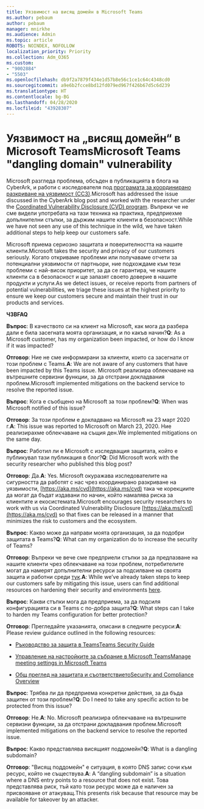```yaml
---
title: Уязвимост на висящ домейн в Microsoft Teams
ms.author: pebaum
author: pebaum
manager: mnirkhe
ms.audience: Admin
ms.topic: article
ROBOTS: NOINDEX, NOFOLLOW
localization_priority: Priority
ms.collection: Adm_O365
ms.custom:
- "9002884"
- "5503"
ms.openlocfilehash: db9f2a7879f434e1d57b8e56c1ce1c64c4348cd0
ms.sourcegitcommit: a9e6b2fcce8bd12fd079ed967f426b67d5c6d239
ms.translationtype: HT
ms.contentlocale: bg-BG
ms.lasthandoff: 04/28/2020
ms.locfileid: "43928307"
---
```

# <a name="microsoft-teams-dangling-domain-vulnerability"></a><span data-ttu-id="3a64c-102">Уязвимост на „висящ домейн“ в Microsoft Teams</span><span class="sxs-lookup"><span data-stu-id="3a64c-102">Microsoft Teams "dangling domain" vulnerability</span></span>

<span data-ttu-id="3a64c-103">Microsoft разгледа проблема, обсъден в публикацията в блога на CyberArk, и работи с изследователя под [програмата за координирано разкриване на уязвимост (ССЗ)](https://aka.ms/cvd).</span><span class="sxs-lookup"><span data-stu-id="3a64c-103">Microsoft has addressed the issue discussed in the CyberArk blog post and worked with the researcher under the [Coordinated Vulnerability Disclosure (CVD) program](https://aka.ms/cvd).</span></span> <span data-ttu-id="3a64c-104">Въпреки че не сме видели употребата на тази техника на практика, предприехме допълнителни стъпки, за държим нашите клиенти в безопасност.</span><span class="sxs-lookup"><span data-stu-id="3a64c-104">While we have not seen any use of this technique in the wild, we have taken additional steps to help keep our customers safe.</span></span>

<span data-ttu-id="3a64c-105">Microsoft приема сериозно защитата и поверителността на нашите клиенти.</span><span class="sxs-lookup"><span data-stu-id="3a64c-105">Microsoft takes the security and privacy of our customers seriously.</span></span> <span data-ttu-id="3a64c-106">Когато откриваме проблеми или получаваме отчети за потенциални уязвимости от партньори, ние подхождаме към тези проблеми с най-висок приоритет, за да се гарантира, че нашите клиенти са в безопасност и ще запазят своето доверие в нашите продукти и услуги.</span><span class="sxs-lookup"><span data-stu-id="3a64c-106">As we detect issues, or receive reports from partners of potential vulnerabilities, we triage these issues at the highest priority to ensure we keep our customers secure and maintain their trust in our products and services.</span></span>

<span data-ttu-id="3a64c-107">**ЧЗВ**</span><span class="sxs-lookup"><span data-stu-id="3a64c-107">**FAQ**</span></span>

<span data-ttu-id="3a64c-108">**Въпрос**: В качеството си на клиент на Microsoft, как мога да разбера дали е била засегната моята организация, и по какъв начин?</span><span class="sxs-lookup"><span data-stu-id="3a64c-108">**Q**: As a Microsoft customer, has my organization been impacted, or how do I know if it was impacted?</span></span>

<span data-ttu-id="3a64c-109">**Отговор**: Ние не сме информирани за клиенти, които са засегнати от този проблем с Teams.</span><span class="sxs-lookup"><span data-stu-id="3a64c-109">**A**: We are not aware of any customers that have been impacted by this Teams issue.</span></span> <span data-ttu-id="3a64c-110">Microsoft реализира облекчаване на вътрешните сервизни функции, за да отстрани докладвания проблем.</span><span class="sxs-lookup"><span data-stu-id="3a64c-110">Microsoft implemented mitigations on the backend service to resolve the reported issue.</span></span>

<span data-ttu-id="3a64c-111">**Въпрос**: Кога е съобщено на Microsoft за този проблем?</span><span class="sxs-lookup"><span data-stu-id="3a64c-111">**Q**: When was Microsoft notified of this issue?</span></span>

<span data-ttu-id="3a64c-112">**Отговор**: За този проблем е докладвано на Microsoft на 23 март 2020 г.</span><span class="sxs-lookup"><span data-stu-id="3a64c-112">**A**: This issue was reported to Microsoft on March 23, 2020.</span></span> <span data-ttu-id="3a64c-113">Ние реализирахме облекчаване на същия ден.</span><span class="sxs-lookup"><span data-stu-id="3a64c-113">We implemented mitigations on the same day.</span></span>

<span data-ttu-id="3a64c-114">**Въпрос**: Работил ли е Microsoft с изследващия защитата, който е публикувал тази публикация в блог?</span><span class="sxs-lookup"><span data-stu-id="3a64c-114">**Q**: Did Microsoft work with the security researcher who published this blog post?</span></span>

<span data-ttu-id="3a64c-115">**Отговор**: Да.</span><span class="sxs-lookup"><span data-stu-id="3a64c-115">**A**: Yes.</span></span> <span data-ttu-id="3a64c-116">Microsoft окуражава изследователите на сигурността да работят с нас чрез координирано разкриване на уязвимости, [https://aka.ms/cvd](https://aka.ms/cvd) така че корекциите да могат да бъдат издавани по начин, който намалява риска за клиентите и екосистемата.</span><span class="sxs-lookup"><span data-stu-id="3a64c-116">Microsoft encourages security researchers to work with us via Coordinated Vulnerability Disclosure [https://aka.ms/cvd](https://aka.ms/cvd) so that fixes can be released in a manner that minimizes the risk to customers and the ecosystem.</span></span>  

<span data-ttu-id="3a64c-117">**Въпрос**: Какво може да направи моята организация, за да подобри защитата в Teams?</span><span class="sxs-lookup"><span data-stu-id="3a64c-117">**Q**: What can my organization do to increase the security of Teams?</span></span>  

<span data-ttu-id="3a64c-118">**Отговор**: Въпреки че вече сме предприели стъпки за да предпазване на нашите клиенти чрез облекчаване на този проблем, потребителите могат да намерят допълнителни ресурси за подсилване на своята защита и работни среди [тук](https://www.microsoft.com/microsoft-365/blog/2020/04/06/it-professionals-privacy-security-microsoft-teams/).</span><span class="sxs-lookup"><span data-stu-id="3a64c-118">**A**: While we’ve already taken steps to keep our customers safe by mitigating this issue, users can find additional resources on hardening their security and environments [here](https://www.microsoft.com/microsoft-365/blog/2020/04/06/it-professionals-privacy-security-microsoft-teams/).</span></span>  

<span data-ttu-id="3a64c-119">**Въпрос**: Какви стъпки мога да предприема, за да подсиля конфигурацията си в Teams с по-добра защита?</span><span class="sxs-lookup"><span data-stu-id="3a64c-119">**Q**: What steps can I take to harden my Teams configuration for better protection?</span></span>

<span data-ttu-id="3a64c-120">**Отговор**: Прегледайте указанията, описани в следните ресурси:</span><span class="sxs-lookup"><span data-stu-id="3a64c-120">**A**: Please review guidance outlined in the following resources:</span></span> 

- [<span data-ttu-id="3a64c-121">Ръководство за защита в Teams</span><span class="sxs-lookup"><span data-stu-id="3a64c-121">Teams Security Guide</span></span>](https://docs.microsoft.com/microsoftteams/teams-security-guide)

- [<span data-ttu-id="3a64c-122">Управление на настройките за събрание в Microsoft Teams</span><span class="sxs-lookup"><span data-stu-id="3a64c-122">Manage meeting settings in Microsoft Teams</span></span>](https://docs.microsoft.com/microsoftteams/meeting-settings-in-teams)

- [<span data-ttu-id="3a64c-123">Общ преглед на защитата и съответствието</span><span class="sxs-lookup"><span data-stu-id="3a64c-123">Security and Compliance Overview</span></span>](https://docs.microsoft.com/microsoftteams/security-compliance-overview)

<span data-ttu-id="3a64c-124">**Въпрос**: Трябва ли да предприема конкретни действия, за да бъда защитен от този проблем?</span><span class="sxs-lookup"><span data-stu-id="3a64c-124">**Q**: Do I need to take any specific action to be protected from this issue?</span></span>

<span data-ttu-id="3a64c-125">**Отговор**: Не.</span><span class="sxs-lookup"><span data-stu-id="3a64c-125">**A**: No.</span></span> <span data-ttu-id="3a64c-126">Microsoft реализира облекчаване на вътрешните сервизни функции, за да отстрани докладвания проблем.</span><span class="sxs-lookup"><span data-stu-id="3a64c-126">Microsoft implemented mitigations on the backend service to resolve the reported issue.</span></span>

<span data-ttu-id="3a64c-127">**Въпрос**: Какво представлява висящият поддомейн?</span><span class="sxs-lookup"><span data-stu-id="3a64c-127">**Q**: What is a dangling subdomain?</span></span>

<span data-ttu-id="3a64c-128">**Отговор**: "Висящ поддомейн" е ситуация, в която DNS запис сочи към ресурс, който не съществува.</span><span class="sxs-lookup"><span data-stu-id="3a64c-128">**A**:  A “dangling subdomain” is a situation where a DNS entry points to a resource that does not exist.</span></span>  <span data-ttu-id="3a64c-129">Това представлява риск, тъй като този ресурс може да е наличен за присвояване от атакуващ.</span><span class="sxs-lookup"><span data-stu-id="3a64c-129">This presents risk because that resource may be available for takeover by an attacker.</span></span>
